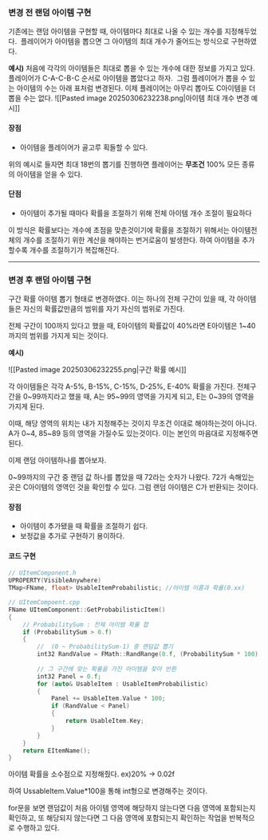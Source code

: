 ### **변경 전** 랜덤 아이템 구현

기존에는 랜덤 아이템을 구현할 때, 아이템마다 최대로 나올 수 있는 개수를 지정해두었다. 
플레이어가 아이템을 뽑으면 그 아이템의 최대 개수가 줄어드는 방식으로 구현하였다.

__예시)__
처음에 각각의 아이템들은 최대로 뽑을 수 있는 개수에 대한 정보를 가지고 있다.
플레이어가 C-A-C-B-C 순서로 아이템을 뽑았다고 하자. 
그럼 플레이어가 뽑을 수 있는 아이템의 수는 아래 표처럼 변경된다.
이제 플레이어는 아무리 뽑아도 C아이템을 더 뽑을 수는 없다.
![[Pasted image 20250306232238.png|아이템 최대 개수 변경 예시]]

#### 장점

- 아이템을 플레이어가 골고루 획들할 수 있다.

위의 예시로 들자면 최대 18번의 뽑기를 진행하면 플레이어는 **무조건** 100% 모든 종류의 아이템을 얻을 수 있다.

#### 단점

- 아이템이 추가될 때마다 확률을 조절하기 위해 전체 아이템 개수 조절이 필요하다 

이 방식은 확률보다는 개수에 초점을 맞춘것이기에 확률을 조절하기 위해서는 아이템전체의 개수를 조절하기 위한 계산을 해야하는 번거로움이 발생한다. 하여 아이템을 추가할수록 개수를 조절하기가 복잡해진다.

---

### **변경 후** 랜덤 아이템 구현

구간 확률 아이템 뽑기 형태로 변경하였다.
이는 하나의 전체 구간이 있을 때, 각 아이템들은 자신의 확률값만큼의 범위를 자기 자신의 범위로 가진다.

전체 구간이 100까지 있다고 했을 때, E아이템의 확률값이 40%라면 E아이템은 1~40까지의 범위를 가지게 되는 것이다.

__예시)__

![[Pasted image 20250306232255.png|구간 확률 예시]]

각 아이템들은 각각 A-5%, B-15%, C-15%, D-25%, E-40% 확률을 가진다.
전체구간을 0~99까지라고 했을 때, A는 95~99의 영역을 가지게 되고, E는 0~39의 영역을 가지게 된다.

이때, 해당 영역의 위치는 내가 지정해주는 것이지 무조건 이대로 해야하는것이 아니다.
A가 0~4, 85~89 등의 영역을 가질수도 있는것이다. 이는 본인의 마음대로 지정해주면 된다.

이제 랜덤 아이템하나를 뽑아보자.

0~99까지의 구간 중 랜덤 값 하나를 뽑았을 때 72라는 숫자가 나왔다.
72가 속해있는 곳은 C아이템의 영역인 것을 확인할 수 있다.
그럼 랜덤 아이템은 C가 반환되는 것이다.

#### 장점

- 아이템이 추가됐을 때 확률을 조절하기 쉽다.
- 보정값을 추가로 구현하기 용이하다.

#### 코드 구현

```cpp
// UItemComponent.h
UPROPERTY(VisibleAnywhere)
TMap<FName, float> UsableItemProbabilistic; //아이템 이름과 확률(0.xx)

// UItemCompoent.cpp
FName UItemComponent::GetProbabilisticItem()
{
	// ProbabilitySum : 전체 아이템 확률 합
	if (ProbabilitySum > 0.f)
	{
		//  (0 ~ ProbabilitySum-1) 중 랜덤값 뽑기
		int32 RandValue = FMath::RandRange(0.f, (ProbabilitySum * 100) - 1);
		
		// 그 구간에 맞는 확률을 가진 아이템을 찾아 반환
		int32 Panel = 0.f;
		for (auto& UsableItem : UsableItemProbabilistic)
		{
			Panel += UsableItem.Value * 100;
			if (RandValue < Panel)
			{
				return UsableItem.Key;
			}
		}
	}
	return EItemName();
}
```

아이템 확률을 소수점으로 지정해줬다. ex)20% -> 0.02f

하여 UssableItem.Value*100을 통해 int형으로 변경해주는 것이다.

for문을 보면 랜덤값이 처음 아이템 영역에 해당하지 않는다면 다음 영역에 포함되는지 확인하고, 또 해당되지 않는다면 그 다음 영역에 포함되는지 확인하는 작업을 반복적으로 수행하고 있다.